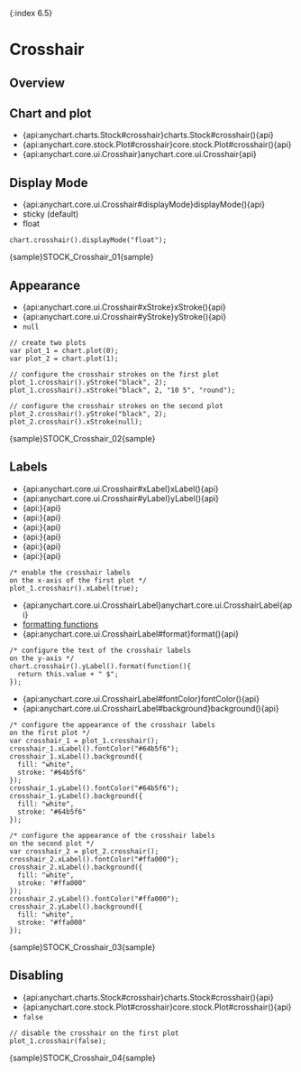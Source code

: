 {:index 6.5}

# Crosshair

## Overview

## Chart and plot

* {api:anychart.charts.Stock#crosshair}charts.Stock#crosshair(){api}
* {api:anychart.core.stock.Plot#crosshair}core.stock.Plot#crosshair(){api}
* {api:anychart.core.ui.Crosshair}anychart.core.ui.Crosshair{api}

## Display Mode

* {api:anychart.core.ui.Crosshair#displayMode}displayMode(){api}
* sticky (default)
* float

```
chart.crosshair().displayMode("float");
```

{sample}STOCK\_Crosshair\_01{sample}

## Appearance

* {api:anychart.core.ui.Crosshair#xStroke}xStroke(){api}
* {api:anychart.core.ui.Crosshair#yStroke}yStroke(){api}
* `null`

```
// create two plots
var plot_1 = chart.plot(0);
var plot_2 = chart.plot(1);

// configure the crosshair strokes on the first plot
plot_1.crosshair().yStroke("black", 2);
plot_1.crosshair().xStroke("black", 2, "10 5", "round");

// configure the crosshair strokes on the second plot
plot_2.crosshair().yStroke("black", 2);
plot_2.crosshair().xStroke(null);
```

{sample}STOCK\_Crosshair\_02{sample}

## Labels

* {api:anychart.core.ui.Crosshair#xLabel}xLabel(){api}
* {api:anychart.core.ui.Crosshair#yLabel}yLabel(){api}
* {api:}{api}
* {api:}{api}
* {api:}{api}
* {api:}{api}
* {api:}{api}
* {api:}{api}

```
/* enable the crosshair labels
on the x-axis of the first plot */
plot_1.crosshair().xLabel(true);
```

* {api:anychart.core.ui.CrosshairLabel}anychart.core.ui.CrosshairLabel{api}
* [formatting functions](../Common_Settings/Text_Formatters#formatting_functions)
* {api:anychart.core.ui.CrosshairLabel#format}format(){api}

```
/* configure the text of the crosshair labels
on the y-axis */
chart.crosshair().yLabel().format(function(){
  return this.value + " $";
});
```

* {api:anychart.core.ui.CrosshairLabel#fontColor}fontColor(){api}
* {api:anychart.core.ui.CrosshairLabel#background}background(){api}

```
/* configure the appearance of the crosshair labels
on the first plot */
var crosshair_1 = plot_1.crosshair();
crosshair_1.xLabel().fontColor("#64b5f6");
crosshair_1.xLabel().background({
  fill: "white",
  stroke: "#64b5f6"
});
crosshair_1.yLabel().fontColor("#64b5f6");
crosshair_1.yLabel().background({
  fill: "white",
  stroke: "#64b5f6"
});

/* configure the appearance of the crosshair labels
on the second plot */
var crosshair_2 = plot_2.crosshair();
crosshair_2.xLabel().fontColor("#ffa000");
crosshair_2.xLabel().background({
  fill: "white",
  stroke: "#ffa000"
});
crosshair_2.yLabel().fontColor("#ffa000");
crosshair_2.yLabel().background({
  fill: "white",
  stroke: "#ffa000"
});
```

{sample}STOCK\_Crosshair\_03{sample}

## Disabling

* {api:anychart.charts.Stock#crosshair}charts.Stock#crosshair(){api}
* {api:anychart.core.stock.Plot#crosshair}core.stock.Plot#crosshair(){api}
* `false`

```
// disable the crosshair on the first plot
plot_1.crosshair(false);
```

{sample}STOCK\_Crosshair\_04{sample}